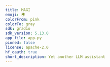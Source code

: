 ```yaml
---
title: MAGI
emoji: 🌍
colorFrom: pink
colorTo: gray
sdk: gradio
sdk_version: 5.13.0
app_file: app.py
pinned: false
license: apache-2.0
hf_oauth: true
short_description: Yet another LLM assistant
---
```

